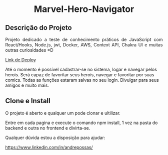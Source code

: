 <h1 align="center"> Marvel-Hero-Navigator </h1>

## Descrição do Projeto
<p align="justify"> Projeto dedicado a teste de conhecimento práticos de JavaScript com React/Hooks, Node.js, jwt, Docker, AWS, Context API, Chakra UI e muitas outras curiosidades =D </p>

[Link de Deploy](http://ec2-54-82-34-19.compute-1.amazonaws.com/)

Até o momento é possível cadastrar-se no sistema, logar e navegar pelos herois.
Será capaz de favoritar seus herois, navegar e favoritar por suas comics.
Todas as funções estaram salvas no seu login.
Divulgar para seus amigos e muito mais.

## Clone e Install
<p align="justify"> O projeto é aberto e qualquer um pode clonar e ultilizar. </p>

Entre em cada pagina e execute o comando npm install, 1 vez na pasta do backend e outra no frontend e divirta-se.

Qualquer dúvida estou a disposição para ajudar:

https://www.linkedin.com/in/andrepossas/

